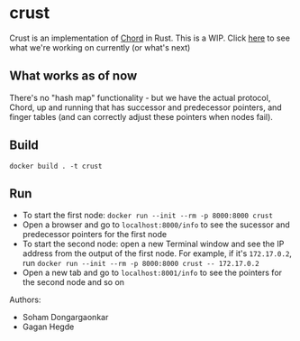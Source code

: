 # crust

Crust is an implementation of [Chord](https://en.wikipedia.org/wiki/Chord_(peer-to-peer)) in Rust.
This is a WIP. Click [here](https://github.com/a3y3/crust/projects/1) to see what we're working on currently (or what's next)

## What works as of now
There's no "hash map" functionality - but we have the actual protocol, Chord, up and running that has successor and predecessor pointers, and finger tables (and can correctly adjust these pointers when nodes fail). 

## Build
`docker build . -t crust`

## Run
- To start the first node: `docker run --init --rm -p 8000:8000 crust`
- Open a browser and go to `localhost:8000/info` to see the sucessor and predecessor pointers for the first node
- To start the second node: open a new Terminal window and see the IP address from the output of the first node. For example, if it's `172.17.0.2`, run `docker run --init --rm -p 8000:8000 crust -- 172.17.0.2`
- Open a new tab and go to `localhost:8001/info` to see the pointers for the second node and so on

Authors:

- Soham Dongargaonkar
- Gagan Hegde
